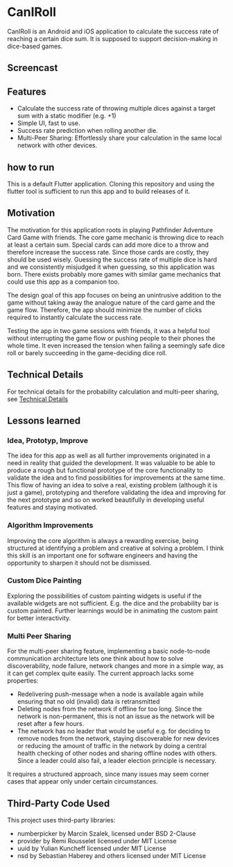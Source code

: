 # CanIRoll

CanIRoll is an Android and iOS application to calculate the success rate of reaching a certain dice sum. It is supposed to support decision-making in dice-based games.

## Screencast

## Features

- Calculate the success rate of throwing multiple dices against a target sum with a static modifier (e.g. +1)
- Simple UI, fast to use.
- Success rate prediction when rolling another die.
- Multi-Peer Sharing: Effortlessly share your calculation in the same local network with other devices.


## how to run

This is a default Flutter application. Cloning this repository and using the flutter tool is sufficient to run this app and to build releases of it.

## Motivation

The motivation for this application roots in playing Pathfinder Adventure Card Game with friends. The core game mechanic is throwing dice to reach at least a certain sum. Special cards can add more dice to a throw and therefore increase the success rate. Since those cards are costly, they should be used wisely. Guessing the success rate of multiple dice is hard and we consistently misjudged it when guessing, so this application was born. There exists probably more games with similar game mechanics that could use this app as a companion too.

The design goal of this app focuses on being an unintrusive addition to the game without taking away the analogue nature of the card game and the game flow. Therefore, the app should minimize the number of clicks required to instantly calculate the success rate.

Testing the app in two game sessions with friends, it was a helpful tool without interrupting the game flow or pushing people to their phones the whole time. It even increased the tension when failing a seemingly safe dice roll or barely succeeding in the game-deciding dice roll.

## Technical Details

For technical details for the probability calculation and multi-peer sharing, see [Technical Details](docs/technical_details.md)

## Lessons learned

### Idea, Prototyp, Improve

The idea for this app as well as all further improvements originated in a need in reality that guided the development. It was valuable to be able to produce a rough but functional prototype of the core functionality to validate the idea and to find possibilities for improvements at the same time. This flow of having an idea to solve a real, existing problem (although it is just a game), prototyping and therefore validating the idea and improving for the next prototype and so on worked beautifully in developing useful features and staying motivated.

### Algorithm Improvements

Improving the core algorithm is always a rewarding exercise, being structured at identifying a problem and creative at solving a problem. I think this skill is an important one for software engineers and having the opportunity to sharpen it should not be dismissed.

### Custom Dice Painting

Exploring the possibilities of custom painting widgets is useful if the available widgets are not sufficient. E.g. the dice and the probability bar is custom painted. Further learnings would be in animating the custom paint for better interactivity.

### Multi Peer Sharing
For the multi-peer sharing feature, implementing a basic node-to-node communication architecture lets one think about how to solve discoverability, node failure, network changes and more in a simple way, as it can get complex quite easily.
The current approach lacks some properties:
- Redelivering push-message when a node is available again while ensuring that no old (invalid) data is retransmitted
- Deleting nodes from the network if offline for too long. Since the network is non-permanent, this is not an issue as the network will be reset after a few hours.
- The network has no leader that would be useful e.g. for deciding to remove nodes from the network, staying discoverable for new devices or reducing the amount of traffic in the network by doing a central health checking of other nodes and sharing offline nodes with others. Since a leader could also fail, a leader election principle is necessary.

It requires a structured approach, since many issues may seem corner cases that appear only under certain circumstances.

## Third-Party Code Used
This project uses third-party libraries:
- numberpicker by Marcin Szalek, licensed under BSD 2-Clause
- provider by Remi Rousselet licensed under MIT License
- uuid by Yulian Kuncheff licensed under MIT License
- nsd by Sebastian Haberey and others licensed under MIT License